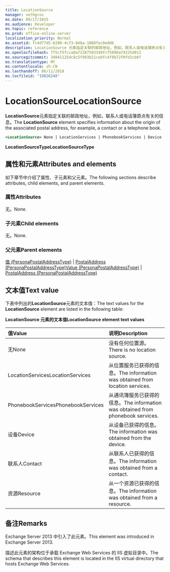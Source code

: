 ```yaml
---
title: LocationSource
manager: sethgros
ms.date: 09/17/2015
ms.audience: Developer
ms.topic: reference
ms.prod: office-online-server
localization_priority: Normal
ms.assetid: fc4d77d5-6200-4cf3-848a-1088fec0e0d6
description: LocationSource 元素指定关联的邮政地址，例如，联系人或电话簿原点有关的信息。
ms.openlocfilehash: 7f5cf5fcca0a72287593349fcf5090a74225d012
ms.sourcegitcommit: 34041125dc8c5f993b21cebfc4f8b72f0fd2cb6f
ms.translationtype: MT
ms.contentlocale: zh-CN
ms.lasthandoff: 06/11/2018
ms.locfileid: "19826248"
---
```

# <a name="locationsource"></a><span data-ttu-id="196c7-103">LocationSource</span><span class="sxs-lookup"><span data-stu-id="196c7-103">LocationSource</span></span>

<span data-ttu-id="196c7-104">**LocationSource**元素指定关联的邮政地址，例如，联系人或电话簿原点有关的信息。</span><span class="sxs-lookup"><span data-stu-id="196c7-104">The **LocationSource** element specifies information about the origin of the associated postal address, for example, a contact or a telephone book.</span></span> 
  
```XML
<LocationSource> None | LocationServices | PhonebookServices | Device | Contact | Resource </LocationSource>
```

 <span data-ttu-id="196c7-105">**LocationSourceType**</span><span class="sxs-lookup"><span data-stu-id="196c7-105">**LocationSourceType**</span></span>
## <a name="attributes-and-elements"></a><span data-ttu-id="196c7-106">属性和元素</span><span class="sxs-lookup"><span data-stu-id="196c7-106">Attributes and elements</span></span>

<span data-ttu-id="196c7-107">如下章节中介绍了属性、子元素和父元素。</span><span class="sxs-lookup"><span data-stu-id="196c7-107">The following sections describe attributes, child elements, and parent elements.</span></span>
  
### <a name="attributes"></a><span data-ttu-id="196c7-108">属性</span><span class="sxs-lookup"><span data-stu-id="196c7-108">Attributes</span></span>

<span data-ttu-id="196c7-109">无。</span><span class="sxs-lookup"><span data-stu-id="196c7-109">None.</span></span>
  
### <a name="child-elements"></a><span data-ttu-id="196c7-110">子元素</span><span class="sxs-lookup"><span data-stu-id="196c7-110">Child elements</span></span>

<span data-ttu-id="196c7-111">无。</span><span class="sxs-lookup"><span data-stu-id="196c7-111">None.</span></span>
  
### <a name="parent-elements"></a><span data-ttu-id="196c7-112">父元素</span><span class="sxs-lookup"><span data-stu-id="196c7-112">Parent elements</span></span>

<span data-ttu-id="196c7-113">[值 (PersonaPostalAddressType)](value-personapostaladdresstype.md) | [PostalAddress (PersonaPostalAddressType)](postaladdress-personapostaladdresstype.md)</span><span class="sxs-lookup"><span data-stu-id="196c7-113">[Value (PersonaPostalAddressType)](value-personapostaladdresstype.md) | [PostalAddress (PersonaPostalAddressType)](postaladdress-personapostaladdresstype.md)</span></span>
  
## <a name="text-value"></a><span data-ttu-id="196c7-114">文本值</span><span class="sxs-lookup"><span data-stu-id="196c7-114">Text value</span></span>

<span data-ttu-id="196c7-115">下表中列出的**LocationSource**元素的文本值：</span><span class="sxs-lookup"><span data-stu-id="196c7-115">The text values for the **LocationSource** element are listed in the following table:</span></span> 
  
<span data-ttu-id="196c7-116">**LocationSource 元素的文本值**</span><span class="sxs-lookup"><span data-stu-id="196c7-116">**LocationSource element text values**</span></span>

|<span data-ttu-id="196c7-117">**值**</span><span class="sxs-lookup"><span data-stu-id="196c7-117">**Value**</span></span>|<span data-ttu-id="196c7-118">**说明**</span><span class="sxs-lookup"><span data-stu-id="196c7-118">**Description**</span></span>|
|:-----|:-----|
|<span data-ttu-id="196c7-119">无</span><span class="sxs-lookup"><span data-stu-id="196c7-119">None</span></span>  <br/> |<span data-ttu-id="196c7-120">没有任何位置源。</span><span class="sxs-lookup"><span data-stu-id="196c7-120">There is no location source.</span></span>  <br/> |
|<span data-ttu-id="196c7-121">LocationServices</span><span class="sxs-lookup"><span data-stu-id="196c7-121">LocationServices</span></span>  <br/> |<span data-ttu-id="196c7-122">从位置服务已获得的信息。</span><span class="sxs-lookup"><span data-stu-id="196c7-122">The information was obtained from location services.</span></span>  <br/> |
|<span data-ttu-id="196c7-123">PhonebookServices</span><span class="sxs-lookup"><span data-stu-id="196c7-123">PhonebookServices</span></span>  <br/> |<span data-ttu-id="196c7-124">从通讯簿服务已获得的信息。</span><span class="sxs-lookup"><span data-stu-id="196c7-124">The information was obtained from phonebook services.</span></span>  <br/> |
|<span data-ttu-id="196c7-125">设备</span><span class="sxs-lookup"><span data-stu-id="196c7-125">Device</span></span>  <br/> |<span data-ttu-id="196c7-126">从设备已获得的信息。</span><span class="sxs-lookup"><span data-stu-id="196c7-126">The information was obtained from the device.</span></span>  <br/> |
|<span data-ttu-id="196c7-127">联系人</span><span class="sxs-lookup"><span data-stu-id="196c7-127">Contact</span></span>  <br/> |<span data-ttu-id="196c7-128">从联系人已获得的信息。</span><span class="sxs-lookup"><span data-stu-id="196c7-128">The information was obtained from a contact.</span></span>  <br/> |
|<span data-ttu-id="196c7-129">资源</span><span class="sxs-lookup"><span data-stu-id="196c7-129">Resource</span></span>  <br/> |<span data-ttu-id="196c7-130">从一个资源已获得的信息。</span><span class="sxs-lookup"><span data-stu-id="196c7-130">The information was obtained from a resource.</span></span>  <br/> |
   
## <a name="remarks"></a><span data-ttu-id="196c7-131">备注</span><span class="sxs-lookup"><span data-stu-id="196c7-131">Remarks</span></span>

<span data-ttu-id="196c7-132">Exchange Server 2013 中引入了此元素。</span><span class="sxs-lookup"><span data-stu-id="196c7-132">This element was introduced in Exchange Server 2013.</span></span>
  
<span data-ttu-id="196c7-133">描述此元素的架构位于承载 Exchange Web Services 的 IIS 虚拟目录中。</span><span class="sxs-lookup"><span data-stu-id="196c7-133">The schema that describes this element is located in the IIS virtual directory that hosts Exchange Web Services.</span></span>
  

